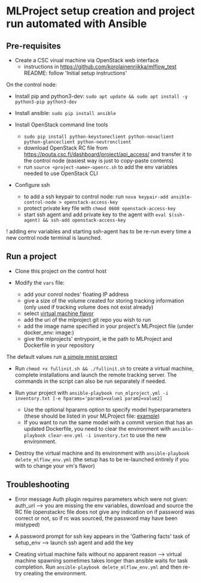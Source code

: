 # MLProject setup creation and project run automated with Ansible

## Pre-requisites

* Create a CSC virual machine via OpenStack web interface
    * instructions in  https://github.com/korolainenriikka/mlflow_test README: follow 'Initial setup instructions' 

On the control node:
* Install pip and python3-dev: `sudo apt update && sudo apt install -y python3-pip python3-dev`

* Install ansible: `sudo pip install ansible`

* Install OpenStack command line tools
    * `sudo pip install python-keystoneclient python-novaclient python-glanceclient python-neutronclient`
    * download OpenStack RC file from https://pouta.csc.fi/dashboard/project/api_access/ and transfer it to the control node (easiest way is just to copy-paste contents)
    * run `source <project-name>-openrc.sh` to add the env variables needed to use OpenStack CLI

* Configure ssh
    * to add a ssh keypair to control node: run  `nova keypair-add ansible-control-node > openstack-access-key`
    * protect private key file with `chmod 0600 openstack-access-key`
    * start ssh agent and add private key to the agent with `eval $(ssh-agent) && ssh-add openstack-access-key`

! adding env variables and starting ssh-agent has to be re-run every time a new control node terminal is launched.

## Run a project

* Clone this project on the control host

* Modify the `vars` file:
    * add your conrol nodes' floating IP address
    * give a size of the volume created for storing tracking information (only used if tracking volume does not exist already)
    * select [virtual machine flavor](https://docs.csc.fi/cloud/pouta/vm-flavors-and-billing/#cpouta-flavors)
    * add the uri of the mlproject git repo you wish to run
    * add the image name specified in your project's MLProject file (under docker_env: image:)
    * give the mlprojects' entrypoint, ie the path to MLProject and Dockerfile in your repository

The default values run [a simple mnist project](https://github.com/korolainenriikka/mlflow_test)

* Run `chmod +x fullinit.sh && ./fullinit.sh` to create a virtual machine, complete installations and launch the remote tracking server. The commands in the script can also be run separately if needed.

* Run your project with `ansible-playbook run_mlproject.yml -i inventory.txt [-e hparams='param1=value1 param2=value2]`
    * Use the optional hparams option to specify model hyperparameters (these should be listed in your MLProject file: [example](https://github.com/mlflow/mlflow/blob/master/examples/docker/MLproject))
    * If you want to run the same model with a commit version that has an updated Dockerfile, you need to clear the environment with `ansible-playbook clear-env.yml -i inventory.txt` to use the new environment.

* Destroy the virtual machine and its environment with `ansible-playbook delete_mlflow_env.yml` (the setup has to be re-launched entirely if you with to change your vm's flavor)

## Troubleshooting

* Error message Auth plugin requires parameters which were not given: auth_url --> you are missing the env variables, download and source the RC file (openstackrc file does not give any indication on if password was correct or not, so if rc was sourced, the password may have been mistyped)

* A password prompt for ssh key appears in the 'Gathering facts' task of setup_env --> launch ssh agent and add the key

* Creating virtual machine fails without no apparent reason --> virtual machine spawning sometimes takes longer than ansible waits for task completion. Run `ansible-playbook delete_mlflow_env.yml` and then re-try creating the environment.
